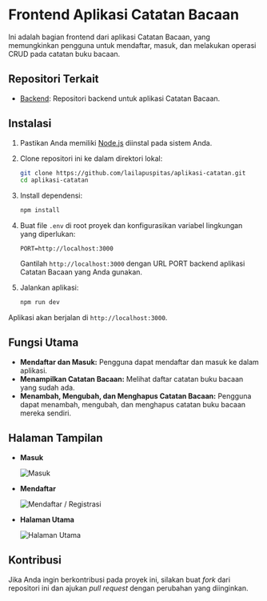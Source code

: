# Frontend Aplikasi Catatan Bacaan

Ini adalah bagian frontend dari aplikasi Catatan Bacaan, yang memungkinkan pengguna untuk mendaftar, masuk, dan melakukan operasi CRUD pada catatan buku bacaan.

## Repositori Terkait
- [Backend](https://github.com/lailapuspitas/backend-catatan): Repositori backend untuk aplikasi Catatan Bacaan.


## Instalasi

1. Pastikan Anda memiliki [Node.js](https://nodejs.org/) diinstal pada sistem Anda.
2. Clone repositori ini ke dalam direktori lokal:

    ```bash
    git clone https://github.com/lailapuspitas/aplikasi-catatan.git
    cd aplikasi-catatan
    ```

3. Install dependensi:

    ```bash
    npm install
    ```

4. Buat file `.env` di root proyek dan konfigurasikan variabel lingkungan yang diperlukan:

    ```env
    PORT=http://localhost:3000
    ```

    Gantilah `http://localhost:3000` dengan URL PORT backend aplikasi Catatan Bacaan yang Anda gunakan.

5. Jalankan aplikasi:

    ```bash
    npm run dev
    ```

Aplikasi akan berjalan di `http://localhost:3000`.

## Fungsi Utama

- **Mendaftar dan Masuk:** Pengguna dapat mendaftar dan masuk ke dalam aplikasi.
- **Menampilkan Catatan Bacaan:** Melihat daftar catatan buku bacaan yang sudah ada.
- **Menambah, Mengubah, dan Menghapus Catatan Bacaan:** Pengguna dapat menambah, mengubah, dan menghapus catatan buku bacaan mereka sendiri.

## Halaman Tampilan 
- **Masuk**
  
  ![Masuk](https://i.ibb.co/VVPntTb/Screenshot-2024-01-01-212614.png)
  
- **Mendaftar**
  
  ![Mendaftar / Registrasi](https://i.ibb.co/4Rvdgzr/Screenshot-2024-01-01-212636.png)

- **Halaman Utama**
  
  ![Halaman Utama](https://i.ibb.co/y6SF5fy/Screenshot-2024-01-01-213352.png)

## Kontribusi

Jika Anda ingin berkontribusi pada proyek ini, silakan buat _fork_ dari repositori ini dan ajukan _pull request_ dengan perubahan yang diinginkan.
